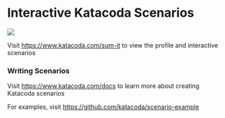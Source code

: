 # Interactive Katacoda Scenarios

[![](http://shields.katacoda.com/katacoda/sum-it/count.svg)](https://www.katacoda.com/sum-it "Get your profile on Katacoda.com")

Visit https://www.katacoda.com/sum-it to view the profile and interactive scenarios

### Writing Scenarios
Visit https://www.katacoda.com/docs to learn more about creating Katacoda scenarios

For examples, visit https://github.com/katacoda/scenario-example

